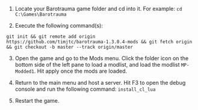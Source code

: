 1. Locate your Barotrauma game folder and cd into it. For example:
`cd C:\Games\Barotrauma`

2. Execute the following command(s):
```
git init && git remote add origin https://github.com/timjtc/barotrauma-1.3.0.4-mods && git fetch origin && git checkout -b master --track origin/master
```

3. Open the game and go to the Mods menu. Click the folder icon on the bottom side of the left pane to load a modlist, and load the modlist `MP-Modded1`. Hit apply once the mods are loaded.

4. Return to the main menu and host a server. Hit F3 to open the debug console and run the following command: `install_cl_lua`

5. Restart the game.
